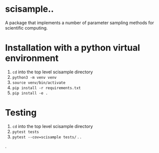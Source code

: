 # scisample..

A package that implements a number of parameter sampling methods for
scientific computing.

# Installation with a python virtual environment
1. `cd` into the top level scisample directory
1. `python3 -m venv venv`
1. `source venv/bin/activate`
1. `pip install -r requirements.txt`
1. `pip install -e .`

# Testing
 1. `cd` into the top level scisample directory
 1. `pytest tests`
 1. `pytest --cov=scisample tests/`
.
.

.
